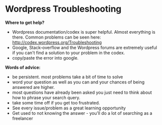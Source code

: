 # Wordpress Troubleshooting

**Where to get help?**

- Wordpress documentation/codex is super helpful. Almost everything is there. Common problems can be seen here: http://codex.wordpress.org/Troubleshooting
- Google, Stack-overflow and the Wordpress forums are extremely useful if you can't find a solution to your problem in the codex.
- copy/paste the error into google.

**Words of advice:**

* be persistent. most problems take a bit of time to solve
* word your question as well as you can and your chances of being answered are higher.
* most questions have already been asked you just need to think about how to phrase your search query.
* take some time off if you get too frustrated.
* See every issue/problem as a great learning opportunity
* Get used to not knowing the answer - you'll do a lot of searching as a freelancer